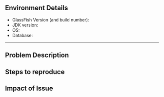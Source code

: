 
[//]: # "Provide a general summary of the issue in the Title above "


## Environment Details
* GlassFish Version (and build number):
* JDK version:
* OS:
* Database:

----------

## Problem Description
<!--- Describe the bug in detail highlighting current behavior vs expected behavior -->
<!--- State if the problem is easily reproducible or happens intermittently -->
<!--- Include stack traces or command outputs -->


## Steps to reproduce
<!--- Step by step instructions to reproduce the problem -->
<!--- Provide sample code/application if relevant  -->

## Impact of Issue
<!--- How has this issue affected you? What are you trying to accomplish? -->

<!--- Please choose one each Type, Component, and Priority label -->

